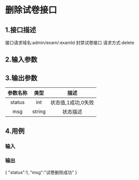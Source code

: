 # 删除试卷接口

## 1.接口描述

接口请求域名:admin/exam/:examId
封禁试卷接口
请求方式:delete

## 2.输入参数

## 3.输出参数

|  参数名称  |  类型  |         描述         |
| :-------: | :----: | :------------------: |
| status | int | 状态值,1成功,0失败 |
| msg | string | 状态描述 |

## 4.用例

### 输入

### 输出

{
    "status":1,
    "msg":"试卷删除成功"
}
